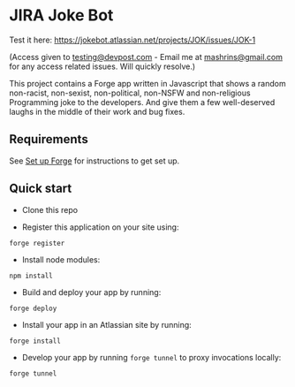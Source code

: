 # JIRA Joke Bot

Test it here: https://jokebot.atlassian.net/projects/JOK/issues/JOK-1

(Access given to testing@devpost.com - Email me at mashrins@gmail.com for any access related issues. Will quickly resolve.)

This project contains a Forge app written in Javascript that shows a random non-racist, non-sexist, non-political, non-NSFW and non-religious Programming joke to the developers. And give them a few well-deserved laughs in the middle of their work and bug fixes.

## Requirements

See [Set up Forge](https://developer.atlassian.com/platform/forge/set-up-forge/) for instructions to get set up.

## Quick start

- Clone this repo

- Register this application on your site using:
```
forge register
```

- Install node modules:
```
npm install
```

- Build and deploy your app by running:
```
forge deploy
```

- Install your app in an Atlassian site by running:
```
forge install
```

- Develop your app by running `forge tunnel` to proxy invocations locally:
```
forge tunnel
```
